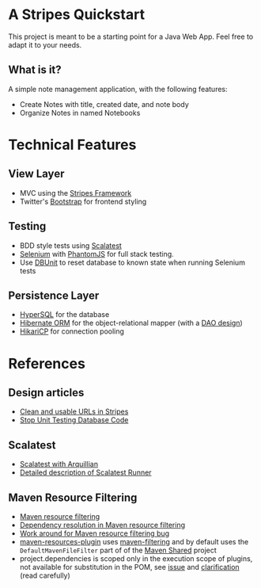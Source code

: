 # A Stripes Quickstart

This project is meant to be a starting point for a Java Web App.  Feel free to adapt it to your needs.

## What is it?

A simple note management application, with the following features:
* Create Notes with title, created date, and note body
* Organize Notes in named Notebooks

# Technical Features

## View Layer
* MVC using the [Stripes Framework](http://www.stripesframework.org/)
* Twitter's [Bootstrap](http://getbootstrap.com/) for frontend styling

## Testing
* BDD style tests using [Scalatest](http://www.scalatest.org)
* [Selenium](http://docs.seleniumhq.org/) with [PhantomJS](http://phantomjs.org/) for full stack testing.
* Use [DBUnit](http://dbunit.sourceforge.net/) to reset database to known state when running Selenium tests

## Persistence Layer
* [HyperSQL](http://hsqldb.org/) for the database
* [Hibernate ORM](http://hibernate.org/orm/) for the object-relational mapper (with a [DAO design](https://developer.jboss.org/wiki/GenericDataAccessObjects))
* [HikariCP](https://brettwooldridge.github.io/HikariCP/) for connection pooling

# References

## Design articles
* [Clean and usable URLs in Stripes](https://110j.wordpress.com/2010/05/07/clean-and-usable-urls-in-stripes/)
* [Stop Unit Testing Database Code](http://blog.jooq.org/2014/06/26/stop-unit-testing-database-code/)

## Scalatest
* [Scalatest with Arquillian](https://github.com/tsabirgaliev/arquillian-scalatest-bootstrap)
* [Detailed description of Scalatest Runner](http://www.scalatest.org/user_guide/using_the_runner)

## Maven Resource Filtering
* [Maven resource filtering](http://stackoverflow.com/a/3697482/1591777)
* [Dependency resolution in Maven resource filtering](https://issues.apache.org/jira/browse/MRESOURCES-31)
* [Work around for Maven resource filtering bug](http://stackoverflow.com/a/2247645/1591777)
* [maven-resources-plugin](http://maven.apache.org/plugins/maven-resources-plugin/source-repository.html) uses [maven-filtering](https://maven.apache.org/shared/maven-filtering/source-repository.html) and by default uses the `DefaultMavenFileFilter` part of of the [Maven Shared](https://maven.apache.org/shared/) project
* project.dependencies is scoped only in the execution scope of plugins, not available for substitution in the POM, see [issue](http://stackoverflow.com/a/2247645/1591777) and [clarification](https://issues.apache.org/jira/browse/MRESOURCES-118?focusedCommentId=14446377&page=com.atlassian.jira.plugin.system.issuetabpanels:comment-tabpanel#comment-14446377) (read carefully)